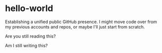 # hello-world
Establishing a unified public GitHub presence.  I might move code over from my previous accounts and repos, or maybe I'll just start from scratch.

Are you still reading this?

Am I still writing this?
